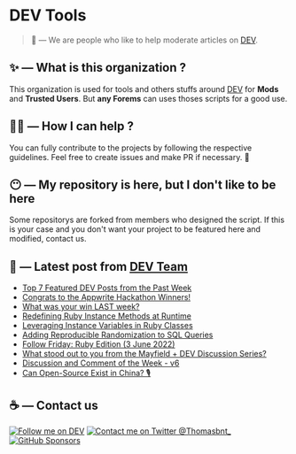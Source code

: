 # DEV Tools

> 🔧 — We are people who like to help moderate articles on [DEV](https://dev.to).

## ✨ — What is this organization ?

This organization is used for tools and others stuffs around [DEV](https://dev.to) for **Mods** and **Trusted Users**. But __any Forems__ can uses thoses scripts for a good use.


## 💪🏼 — How I can help ?

You can fully contribute to the projects by following the respective guidelines. Feel free to create issues and make PR if necessary. 🎉

## 😶 — My repository is here, but I don't like to be here

Some repositorys are forked from members who designed the script. If this is your case and you don't want your project to be featured here and modified, contact us.

## 📝 — Latest post from [DEV Team](https://dev.to/devteam)

<!-- BLOG-POST-LIST:START -->
- [Top 7 Featured DEV Posts from the Past Week](https://dev.to/devteam/top-7-featured-dev-posts-from-the-past-week-49d1)
- [Congrats to the Appwrite Hackathon Winners!](https://dev.to/devteam/congrats-to-the-appwrite-hackathon-winners-4dk9)
- [What was your win LAST week?](https://dev.to/devteam/what-was-your-win-last-week-3efc)
- [Redefining Ruby Instance Methods at Runtime](https://dev.to/devteam/redefining-ruby-instance-methods-at-runtime-3c9o)
- [Leveraging Instance Variables in Ruby Classes](https://dev.to/devteam/leveraging-instance-variables-in-ruby-classes-4f90)
- [Adding Reproducible Randomization to SQL Queries](https://dev.to/devteam/adding-reproducible-randomization-to-sql-queries-3dnb)
- [Follow Friday: Ruby Edition &lpar;3 June 2022&rpar;](https://dev.to/devteam/follow-friday-ruby-edition-3-june-2022-1jmm)
- [What stood out to you from the Mayfield + DEV Discussion Series?](https://dev.to/devteam/what-stood-out-to-you-from-the-mayfield-dev-discussion-series-3lim)
- [Discussion and Comment of the Week - v6](https://dev.to/devteam/discussion-and-comment-of-the-week-v6-pmg)
- [Can Open-Source Exist in China? 🎙](https://dev.to/devteam/can-open-source-exist-in-china-57nb)
<!-- BLOG-POST-LIST:END -->


## ☕ — Contact us

[![Follow me on DEV](https://img.shields.io/badge/dev.to-%2308090A.svg?&style=for-the-badge&logo=dev.to&logoColor=white&alt=devto)](https://dev.to/thomasbnt)
[![Contact me on Twitter @Thomasbnt_](https://img.shields.io/badge/Contact%20me%20on%20Twitter-%231DA1F2.svg?&style=for-the-badge&logo=twitter&logoColor=white&alt=twitter)](https://twitter.com/messages/1142357270-1142357270?text=Hello,%20I%20contact%20you%20from%20devtotools%20&recipient_id=1142357270) [![GitHub Sponsors](https://img.shields.io/badge/Sponsor%20me-%23EA54AE.svg?&style=for-the-badge&logo=github-sponsors&logoColor=white)](https://github.com/sponsors/thomasbnt)


